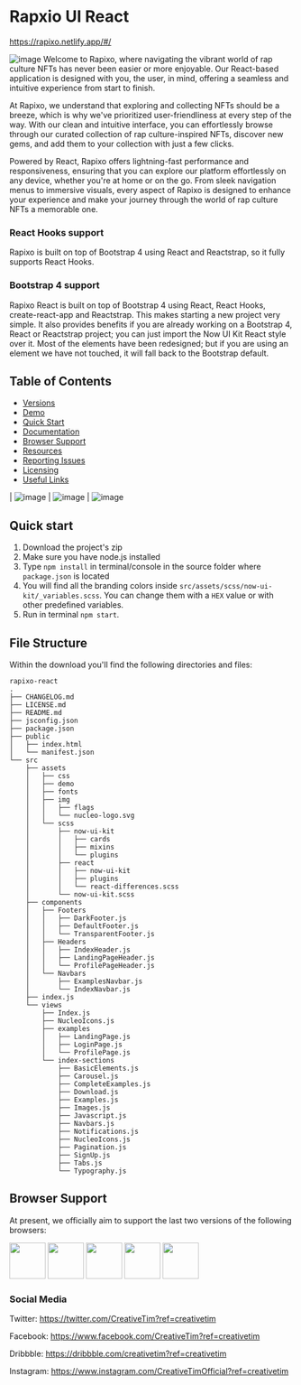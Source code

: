 # Rapxio UI React 
https://rapixo.netlify.app/#/


![image](https://github.com/Amarja20/Rapxio/assets/147065217/ced6a460-bad0-4db0-9700-274cdc1371d3)
Welcome to Rapixo, where navigating the vibrant world of rap culture NFTs has never been easier or more enjoyable. Our React-based application is designed with you, the user, in mind, offering a seamless and intuitive experience from start to finish.

At Rapixo, we understand that exploring and collecting NFTs should be a breeze, which is why we've prioritized user-friendliness at every step of the way. With our clean and intuitive interface, you can effortlessly browse through our curated collection of rap culture-inspired NFTs, discover new gems, and add them to your collection with just a few clicks.

Powered by React, Rapixo offers lightning-fast performance and responsiveness, ensuring that you can explore our platform effortlessly on any device, whether you're at home or on the go. From sleek navigation menus to immersive visuals, every aspect of Rapixo is designed to enhance your experience and make your journey through the world of rap culture NFTs a memorable one.

### React Hooks support

Rapixo is built on top of Bootstrap 4 using React and Reactstrap, so it fully supports React Hooks.


### Bootstrap 4 support

Rapixo React is built on top of Bootstrap 4 using React, React Hooks, create-react-app and Reactstrap. This makes starting a new project very simple. It also provides benefits if you are already working on a Bootstrap 4, React or Reactstrap project; you can just import the Now UI Kit React style over it. Most of the elements have been redesigned; but if you are using an element we have not touched, it will fall back to the Bootstrap default.


## Table of Contents

* [Versions](#versions)
* [Demo](#demo)
* [Quick Start](#quick-start)
* [Documentation](#documentation)
* [Browser Support](#browser-support)
* [Resources](#resources)
* [Reporting Issues](#reporting-issues)
* [Licensing](#licensing)
* [Useful Links](#useful-links)

| ![image](https://github.com/Amarja20/Rapxio/assets/147065217/810e3f50-f791-403d-bb91-43cc747367fa)
  | ![image](https://github.com/Amarja20/Rapxio/assets/147065217/3cd47409-8bb9-46bc-9193-1bfd67e6deec)
  | ![image](https://github.com/Amarja20/Rapxio/assets/147065217/4966c6be-070d-46f5-b617-73d12af4dbb9)
  
## Quick start

1.  Download the project's zip
2.  Make sure you have node.js installed
3.  Type `npm install` in terminal/console in the source folder where `package.json` is located
4.  You will find all the branding colors inside `src/assets/scss/now-ui-kit/_variables.scss`. You can change them with a `HEX` value or with other predefined variables.
5.  Run in terminal `npm start`.

## File Structure

Within the download you'll find the following directories and files:
```
rapixo-react
.
├── CHANGELOG.md
├── LICENSE.md
├── README.md
├── jsconfig.json
├── package.json
├── public
│   ├── index.html
│   └── manifest.json
└── src
    ├── assets
    │   ├── css
    │   ├── demo
    │   ├── fonts
    │   ├── img
    │   │   ├── flags
    │   │   └── nucleo-logo.svg
    │   └── scss
    │       ├── now-ui-kit
    │       │   ├── cards
    │       │   ├── mixins
    │       │   └── plugins
    │       ├── react
    │       │   ├── now-ui-kit
    │       │   ├── plugins
    │       │   └── react-differences.scss
    │       └── now-ui-kit.scss
    ├── components
    │   ├── Footers
    │   │   ├── DarkFooter.js
    │   │   ├── DefaultFooter.js
    │   │   └── TransparentFooter.js
    │   ├── Headers
    │   │   ├── IndexHeader.js
    │   │   ├── LandingPageHeader.js
    │   │   └── ProfilePageHeader.js
    │   └── Navbars
    │       ├── ExamplesNavbar.js
    │       └── IndexNavbar.js
    ├── index.js
    └── views
        ├── Index.js
        ├── NucleoIcons.js
        ├── examples
        │   ├── LandingPage.js
        │   ├── LoginPage.js
        │   └── ProfilePage.js
        └── index-sections
            ├── BasicElements.js
            ├── Carousel.js
            ├── CompleteExamples.js
            ├── Download.js
            ├── Examples.js
            ├── Images.js
            ├── Javascript.js
            ├── Navbars.js
            ├── Notifications.js
            ├── NucleoIcons.js
            ├── Pagination.js
            ├── SignUp.js
            ├── Tabs.js
            └── Typography.js
```

## Browser Support

At present, we officially aim to support the last two versions of the following browsers:

<img src="https://github.com/creativetimofficial/public-assets/blob/master/logos/chrome-logo.png?raw=true" width="64" height="64"> <img src="https://raw.githubusercontent.com/creativetimofficial/public-assets/master/logos/firefox-logo.png" width="64" height="64"> <img src="https://raw.githubusercontent.com/creativetimofficial/public-assets/master/logos/edge-logo.png" width="64" height="64"> <img src="https://raw.githubusercontent.com/creativetimofficial/public-assets/master/logos/safari-logo.png" width="64" height="64"> <img src="https://raw.githubusercontent.com/creativetimofficial/public-assets/master/logos/opera-logo.png" width="64" height="64">


### Social Media

Twitter: <https://twitter.com/CreativeTim?ref=creativetim>

Facebook: <https://www.facebook.com/CreativeTim?ref=creativetim>

Dribbble: <https://dribbble.com/creativetim?ref=creativetim>

Instagram: <https://www.instagram.com/CreativeTimOfficial?ref=creativetim>
